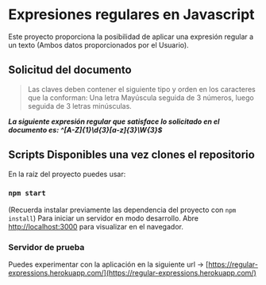 # Expresiones regulares en Javascript

Este proyecto proporciona la posibilidad de aplicar una expresión regular a un texto (Ambos datos proporcionados por el Usuario).

## Solicitud del documento
> Las claves deben contener el siguiente tipo y orden en los caracteres que la conforman: Una letra Mayúscula seguida de 3 números, luego seguida de 3 letras minúsculas.

***La siguiente expresión regular que satisface lo solicitado en el documento es: ^[A-Z]{1}\d{3}[a-z]{3}\W{3}$***


## Scripts Disponibles una vez clones el repositorio

En la raíz del proyecto puedes usar:

### `npm start`

(Recuerda instalar previamente las dependencia del proyecto con `npm install`)
Para iniciar un servidor en modo desarrollo.
Abre [http://localhost:3000](http://localhost:3000) para visualizar en el navegador.

### Servidor de prueba

Puedes experimentar con la aplicación en la siguiente url -> [https://regular-expressions.herokuapp.com/](https://regular-expressions.herokuapp.com/)


